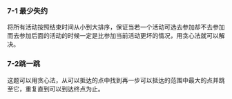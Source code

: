 ### 7-1 最少失约

将所有活动按照结束时间从小到大排序，保证当若一个活动可选去参加却不去参加而去参加后面的活动的时候一定是比参加当前活动更坏的情况，用贪心法就可以解决。

### 7-2跳一跳

这题可以用贪心法，从可以抵达的点中找到再一步可以抵达的范围中最大的点并跳至它，重复直到可以到达终点为止。